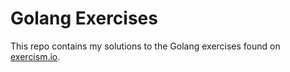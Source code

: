 # Golang Exercises

This repo contains my solutions to the Golang exercises found on [exercism.io](http://exercism.io/).
